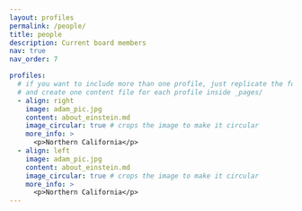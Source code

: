 ```yaml
---
layout: profiles
permalink: /people/
title: people
description: Current board members
nav: true
nav_order: 7

profiles:
  # if you want to include more than one profile, just replicate the following block
  # and create one content file for each profile inside _pages/
  - align: right
    image: adam_pic.jpg
    content: about_einstein.md
    image_circular: true # crops the image to make it circular
    more_info: >
      <p>Northern California</p>
  - align: left
    image: adam_pic.jpg
    content: about_einstein.md
    image_circular: true # crops the image to make it circular
    more_info: >
      <p>Northern California</p>
---
```

